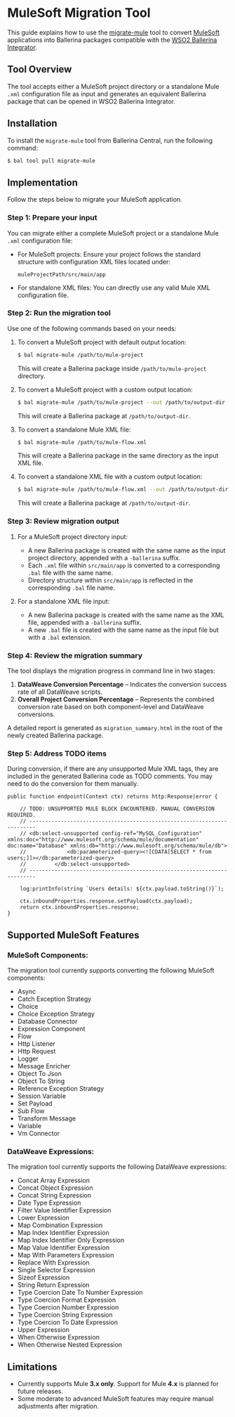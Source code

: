 # MuleSoft Migration Tool
This guide explains how to use the [migrate-mule](https://central.ballerina.io/wso2/tool_migrate_mule/1.0.0) tool to convert 
[MuleSoft](https://www.mulesoft.com) applications into Ballerina packages compatible with the [WSO2 Ballerina Integrator](https://wso2.com/integrator/ballerina-integrator).

## Tool Overview
The tool accepts either a MuleSoft project directory or a standalone Mule `.xml` configuration file as input and
generates an equivalent Ballerina package that can be opened in WSO2 Ballerina Integrator.

## Installation

To install the `migrate-mule` tool from Ballerina Central, run the following command:
```bash
$ bal tool pull migrate-mule
```

## Implementation
Follow the steps below to migrate your MuleSoft application.

### Step 1: Prepare your input
You can migrate either a complete MuleSoft project or a standalone Mule `.xml` configuration file:

- For MuleSoft projects: Ensure your project follows the standard structure with configuration XML files located under:
   ```
   muleProjectPath/src/main/app
   ```
- For standalone XML files: You can directly use any valid Mule XML configuration file.

### Step 2: Run the migration tool
Use one of the following commands based on your needs:

1. To convert a MuleSoft project with default output location:

    ```bash
    $ bal migrate-mule /path/to/mule-project
    ```

    This will create a Ballerina package inside `/path/to/mule-project` directory.

2. To convert a MuleSoft project with a custom output location:

    ```bash
    $ bal migrate-mule /path/to/mule-project --out /path/to/output-dir
    ```
    This will create a Ballerina package at `/path/to/output-dir`.

3. To convert a standalone Mule XML file:

    ```bash
    $ bal migrate-mule /path/to/mule-flow.xml
    ```
    This will create a Ballerina package in the same directory as the input XML file.

4. To convert a standalone XML file with a custom output location:

    ```bash
    $ bal migrate-mule /path/to/mule-flow.xml --out /path/to/output-dir
    ```
    This will create a Ballerina package at `/path/to/output-dir`.

### Step 3: Review migration output

1. For a MuleSoft project directory input:
    - A new Ballerina package is created with the same name as the input project directory, appended with a 
     `-ballerina` suffix.
    - Each `.xml` file within `src/main/app` is converted to a corresponding `.bal` file with the same name.
    - Directory structure within `src/main/app` is reflected in the corresponding `.bal` file name.

2. For a standalone XML file input:

    - A new Ballerina package is created with the same name as the XML file, appended with a `-ballerina` suffix.
    - A new `.bal` file is created with the same name as the input file but with a `.bal` extension.

### Step 4: Review the migration summary
The tool displays the migration progress in command line in two stages:

1. **DataWeave Conversion Percentage** – Indicates the conversion success rate of all DataWeave scripts.
2. **Overall Project Conversion Percentage** – Represents the combined conversion rate based on both component-level 
   and DataWeave conversions.

A detailed report is generated as `migration_summary.html` in the root of the newly created Ballerina package.

### Step 5: Address TODO items
During conversion, if there are any unsupported Mule XML tags, they are included in the generated Ballerina code as 
TODO comments. You may need to do the conversion for them manually.

```ballerina
public function endpoint(Context ctx) returns http:Response|error {

    // TODO: UNSUPPORTED MULE BLOCK ENCOUNTERED. MANUAL CONVERSION REQUIRED.
    // ------------------------------------------------------------------------
    // <db:select-unsupported config-ref="MySQL_Configuration" xmlns:doc="http://www.mulesoft.org/schema/mule/documentation" doc:name="Database" xmlns:db="http://www.mulesoft.org/schema/mule/db">
    //             <db:parameterized-query><![CDATA[SELECT * from users;]]></db:parameterized-query>
    //         </db:select-unsupported>
    // ------------------------------------------------------------------------

    log:printInfo(string `Users details: ${ctx.payload.toString()}`);

    ctx.inboundProperties.response.setPayload(ctx.payload);
    return ctx.inboundProperties.response;
}
```

## Supported MuleSoft Features

### MuleSoft Components:
The migration tool currently supports converting the following MuleSoft components:

- Async
- Catch Exception Strategy
- Choice
- Choice Exception Strategy
- Database Connector
- Expression Component
- Flow
- Http Listener
- Http Request
- Logger
- Message Enricher
- Object To Json
- Object To String
- Reference Exception Strategy
- Session Variable
- Set Payload
- Sub Flow
- Transform Message
- Variable
- Vm Connector

### DataWeave Expressions:

The migration tool currently supports the following DataWeave expressions:

- Concat Array Expression
- Concat Object Expression
- Concat String Expression
- Date Type Expression
- Filter Value Identifier Expression
- Lower Expression
- Map Combination Expression
- Map Index Identifier Expression
- Map Index Identifier Only Expression
- Map Value Identifier Expression
- Map With Parameters Expression
- Replace With Expression
- Single Selector Expression
- Sizeof Expression
- String Return Expression
- Type Coercion Date To Number Expression
- Type Coercion Format Expression
- Type Coercion Number Expression
- Type Coercion String Expression
- Type Coercion To Date Expression
- Upper Expression
- When Otherwise Expression
- When Otherwise Nested Expression

## Limitations
- Currently supports Mule **3.x only**. Support for Mule **4.x** is planned for future releases.
- Some moderate to advanced MuleSoft features may require manual adjustments after migration.
